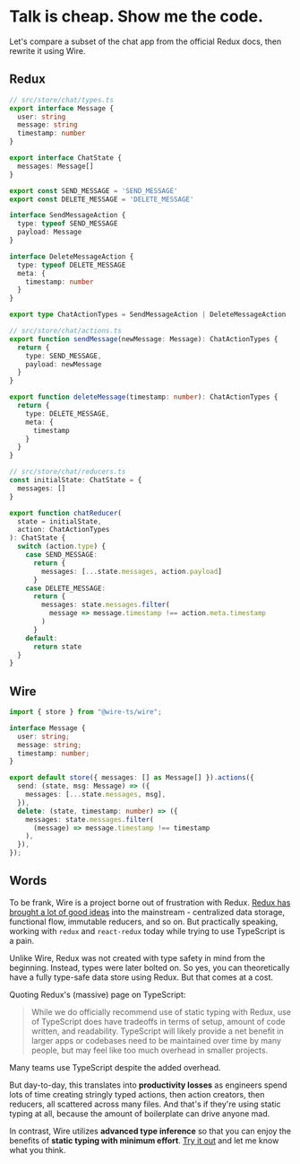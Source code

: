 ---
---

# Talk is cheap. Show me the code.

Let's compare a subset of the chat app from the official Redux docs, then rewrite it using Wire.

## Redux

```ts
// src/store/chat/types.ts
export interface Message {
  user: string
  message: string
  timestamp: number
}

export interface ChatState {
  messages: Message[]
}

export const SEND_MESSAGE = 'SEND_MESSAGE'
export const DELETE_MESSAGE = 'DELETE_MESSAGE'

interface SendMessageAction {
  type: typeof SEND_MESSAGE
  payload: Message
}

interface DeleteMessageAction {
  type: typeof DELETE_MESSAGE
  meta: {
    timestamp: number
  }
}

export type ChatActionTypes = SendMessageAction | DeleteMessageAction

// src/store/chat/actions.ts
export function sendMessage(newMessage: Message): ChatActionTypes {
  return {
    type: SEND_MESSAGE,
    payload: newMessage
  }
}

export function deleteMessage(timestamp: number): ChatActionTypes {
  return {
    type: DELETE_MESSAGE,
    meta: {
      timestamp
    }
  }
}

// src/store/chat/reducers.ts
const initialState: ChatState = {
  messages: []
}

export function chatReducer(
  state = initialState,
  action: ChatActionTypes
): ChatState {
  switch (action.type) {
    case SEND_MESSAGE:
      return {
        messages: [...state.messages, action.payload]
      }
    case DELETE_MESSAGE:
      return {
        messages: state.messages.filter(
          message => message.timestamp !== action.meta.timestamp
        )
      }
    default:
      return state
  }
}
```

## Wire

```ts
import { store } from "@wire-ts/wire";

interface Message {
  user: string;
  message: string;
  timestamp: number;
}

export default store({ messages: [] as Message[] }).actions({
  send: (state, msg: Message) => ({
    messages: [...state.messages, msg],
  }),
  delete: (state, timestamp: number) => ({
    messages: state.messages.filter(
      (message) => message.timestamp !== timestamp
    ),
  }),
});
```

## Words

To be frank, Wire is a project borne out of frustration with Redux. <u>Redux has brought a lot of good ideas</u> into the mainstream - centralized data storage, functional flow, immutable reducers, and so on. But practically speaking, working with `redux` and `react-redux` today while trying to use TypeScript is a pain.


Unlike Wire, Redux was not created with type safety in mind from the beginning. Instead, types were later bolted on. So yes, you can theoretically have a fully type-safe data store using Redux. But that comes at a cost.

Quoting Redux's (massive) page on TypeScript:

> While we do officially recommend use of static typing with Redux, use of TypeScript does have tradeoffs in terms of setup, amount of code written, and readability. TypeScript will likely provide a net benefit in larger apps or codebases need to be maintained over time by many people, but may feel like too much overhead in smaller projects.

Many teams use TypeScript despite the added overhead.

But day-to-day, this translates into **productivity losses** as engineers spend lots of time creating stringly typed actions, then action creators, then reducers, all scattered across many files. And that's if they're using static typing at all, because the amount of boilerplate can drive anyone mad.

In contrast, Wire utilizes **advanced type inference** so that you can enjoy the benefits of **static typing with minimum effort**. [Try it out](/docs) and let me know what you think.
